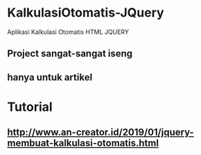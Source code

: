 # KalkulasiOtomatis-JQuery
Aplikasi Kalkulasi Otomatis HTML JQUERY
## Project sangat-sangat iseng
## hanya untuk artikel
# Tutorial
## http://www.an-creator.id/2019/01/jquery-membuat-kalkulasi-otomatis.html
